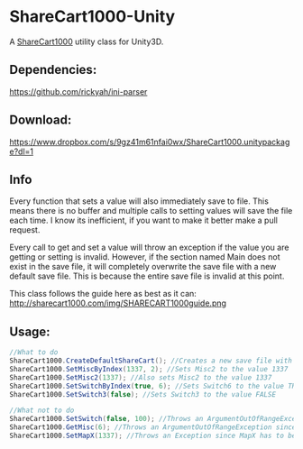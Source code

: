 # ShareCart1000-Unity
A [ShareCart1000](http://sharecart1000.com/) utility class for Unity3D.

## Dependencies:
https://github.com/rickyah/ini-parser


## Download:
https://www.dropbox.com/s/9gz41m61nfai0wx/ShareCart1000.unitypackage?dl=1


## Info

Every function that sets a value will also immediately save to file.  This means there is no buffer and multiple calls to setting values will save the file each time.  I know its inefficient, if you want to make it better make a pull request.

Every call to get and set a value will throw an exception if the value you are getting or setting is invalid.  However, if the section named Main does not exist in the save file, it will completely overwrite the save file with a new default save file.  This is because the entire save file is invalid at this point.

This class follows the guide here as best as it can: http://sharecart1000.com/img/SHARECART1000guide.png


## Usage:
```C#
//What to do
ShareCart1000.CreateDefaultShareCart(); //Creates a new save file with default data
ShareCart1000.SetMiscByIndex(1337, 2); //Sets Misc2 to the value 1337
ShareCart1000.SetMisc2(1337); //Also sets Misc2 to the value 1337
ShareCart1000.SetSwitchByIndex(true, 6); //Sets Switch6 to the value TRUE
ShareCart1000.SetSwitch3(false); //Sets Switch3 to the value FALSE

//What not to do
ShareCart1000.SetSwitch(false, 100); //Throws an ArgumentOutOfRangeException since there are only 8 switches
ShareCart1000.GetMisc(6); //Throws an ArgumentOutOfRangeException since there are only 4 misc
ShareCart1000.SetMapX(1337); //Throws an Exception since MapX has to be between 0-1023
```